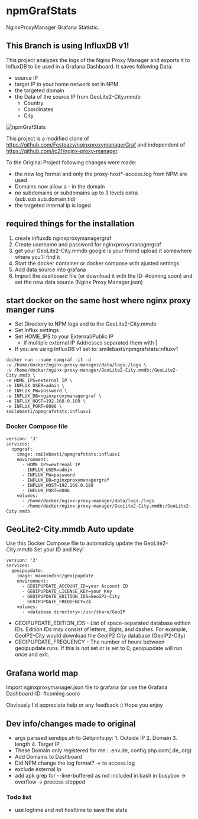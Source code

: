 # npmGrafStats
NginxProxyManager Grafana Statistic.

## This Branch is using InfluxDB v1!

This project analyzes the logs of the Nginx Proxy Manager and exports it to InfluxDB to be used in a Grafana Dashboard.
It saves following Data:
- source IP
- target IP in your home network set in NPM
- the targeted domain
- the Data of the source IP from GeoLite2-City.mmdb
  - Country
  - Coordinates
  - City
  
![npmGrafStats](https://user-images.githubusercontent.com/60941345/203383131-50b7197e-2e58-4bb1-a7e6-d92e15d3430a.png)

This project is a modified clone of  https://github.com/Festeazy/nginxproxymanagerGraf and independent of https://github.com/jc21/nginx-proxy-manager.

To the Original Project following changes were made:
- the new log format and only the proxy-host*-access.log from NPM are used
- Domains now allow a - in the domain
- no subdomains or subdomains up to 3 levels extra (sub.sub.sub.domain.tld)
- the targeted internal ip is loged

## required things for the installation

1) create influxdb nginxproxymanagergraf
2) Create username and password for nginxproxymanagergraf  
3) get your GeoLite2-City.mmdb google is your friend upload it somewhere where you'll find it
4) Start the docker container or docker compose with ajusted settings
5) Add data source into grafana
6) Import the dashboard file (or download it with the ID: #coming soon)  and set the new data source (Nginx Proxy Manager.json)


## start docker on the same host where nginx proxy manger runs
- Set Directory to NPM logs and to the GeoLite2-City.mmdb
- Set Influx settings
- Set HOME_IPS to your External/Public IP
  - if multiple external IP Addresses separated them with \| 
- If you are using InfluxDB v1 set to: smilebasti/npmgrafstats:influxv1
```
docker run --name npmgraf -it -d
-v /home/docker/nginx-proxy-manager/data/logs:/logs \
-v /home/docker/nginx-proxy-manager/GeoLite2-City.mmdb:/GeoLite2-City.mmdb \
-e HOME_IPS=external IP \
-e INFLUX_USER=admin \
-e INFLUX_PW=password \
-e INFLUX_DB=nginxproxymanagergraf \
-e INFLUX_HOST=192.168.0.189 \
-e INFLUX_PORT=8086 \
smilebasti/npmgrafstats:influxv1
```
### Docker Compose file
```
version: '3'
services:
  npmgraf:
    image: smilebasti/npmgrafstats:influxv1
    environment:
      - HOME_IPS=extrenal IP 
      - INFLUX_USER=admin 
      - INFLUX_PW=password
      - INFLUX_DB=nginxproxymanagergraf
      - INFLUX_HOST=192.168.0.189
      - INFLUX_PORT=8086
    volumes:
      - /home/docker/nginx-proxy-manager/data/logs:/logs
      - /home/docker/nginx-proxy-manager/GeoLite2-City.mmdb:/GeoLite2-City.mmdb
```

## GeoLite2-City.mmdb Auto update
Use this Docker Compose file to automaticly update the GeoLite2-City.mmdb
Set your ID and Key!
```
version: '3'
services:
  geoipupdate:
    image: maxmindinc/geoipupdate
    environment:
      - GEOIPUPDATE_ACCOUNT_ID=your Account ID
      - GEOIPUPDATE_LICENSE_KEY=your Key
      - GEOIPUPDATE_EDITION_IDS=GeoIP2-City
      - GEOIPUPDATE_FREQUENCY=24
    volumes:
      - <database directory>:/usr/share/GeoIP
```
- GEOIPUPDATE_EDITION_IDS - List of space-separated database edition IDs. Edition IDs may consist of letters, digits, and dashes. For example, GeoIP2-City would download the GeoIP2 City database (GeoIP2-City)
- GEOIPUPDATE_FREQUENCY - The number of hours between geoipupdate runs. If this is not set or is set to 0, geoipupdate will run once and exit.

## Grafana world map
Import nginxproxymanager.json file to grafana (or use the Grafana Dashboard-ID: #coming soon)


Obviously I'd appreciate help or any feedback :) 
Hope you enjoy


## Dev info/changes made to original
- args parssed sendips.sh to Getipinfo.py: 1. Outside IP 2. Domain 3. length 4. Target IP
- These Domain only registered for me : .env.de, config.php.com(.de,.org)
- Add Domains to Dashboard
- Did NPM change the log format? -> to access.log
- exclude external Ip
- add apk grep for --line-buffered as not included in bash in busybox -> overflow -> process stopped

### Todo list
- use logtime and not hosttime to save the stats
